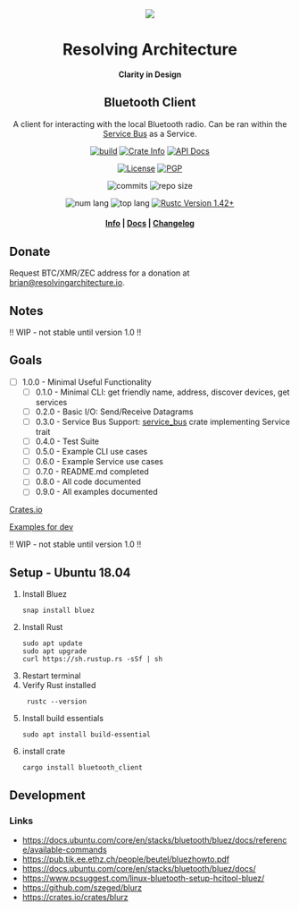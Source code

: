 <div align="center">
  <img src="https://resolvingarchitecture.io/images/ra.png"  />

  <h1>Resolving Architecture</h1>

  <p>
    <strong>Clarity in Design</strong>
  </p>
  
  <h2>Bluetooth Client</h2>
  
  <p>
   A client for interacting with the local Bluetooth radio. Can be ran within the <a target="_blank" href="https://github.com/resolvingarchitecture/service-bus">Service Bus</a> as a Service.
   </p>
  
  <p>
    <a href="https://travis-ci.com/resolvingarchitecture/bluetooth-client"><img alt="build" src="https://img.shields.io/travis/resolvingarchitecture/bluetooth-client"/></a>
    <a href="https://crates.io/crates/bluetooth-client"><img alt="Crate Info" src="https://img.shields.io/crates/v/bluetooth-client.svg"/></a>
    <a href="https://docs.rs/crate/bluetooth_client/"><img alt="API Docs" src="https://img.shields.io/badge/docs.bluetooth-client-green"/></a>
  </p>
  <p>
    <a href="https://github.com/resolvingarchitecture/bluetooth-client/blob/master/LICENSE"><img alt="License" src="https://img.shields.io/github/license/resolvingarchitecture/bluetooth-client"/></a>
    <a href="https://resolvingarchitecture.io/ks/publickey.brian@resolvingarchitecture.io.asc"><img alt="PGP" src="https://img.shields.io/keybase/pgp/objectorange"/></a>
  </p>
  <p>
    <img alt="commits" src="https://img.shields.io/crates/d/bluetooth-client"/>
    <img alt="repo size" src="https://img.shields.io/github/repo-size/resolvingarchitecture/bluetooth-client"/>
  </p>
  <p>
    <img alt="num lang" src="https://img.shields.io/github/languages/count/resolvingarchitecture/bluetooth-client"/>
    <img alt="top lang" src="https://img.shields.io/github/languages/top/resolvingarchitecture/bluetooth-client"/>
    <a href="https://blog.rust-lang.org/2020/03/12/Rust-1.42.html"><img alt="Rustc Version 1.42+" src="https://img.shields.io/badge/rustc-1.42+-green.svg"/></a>
  </p>

  <h4>
    <a href="https://resolvingarchitecture.io">Info</a>
    <span> | </span>
    <a href="https://docs.rs/crate/bluetooth_client/">Docs</a>
    <span> | </span>
    <a href="https://github.com/resolvingarchitecture/bluetooth-client/blob/master/CHANGELOG.md">Changelog</a>
  </h4>
</div>

## Donate
Request BTC/XMR/ZEC address for a donation at brian@resolvingarchitecture.io.

## Notes
!! WIP - not stable until version 1.0 !!

## Goals

*[ ] 1.0.0 - Minimal Useful Functionality
    *[ ] 0.1.0 - Minimal CLI: get friendly name, address, discover devices, get services
    *[ ] 0.2.0 - Basic I/O: Send/Receive Datagrams
    *[ ] 0.3.0 - Service Bus Support: [service_bus](https://crates.io/crates/service-bus) crate implementing Service trait
    *[ ] 0.4.0 - Test Suite
    *[ ] 0.5.0 - Example CLI use cases
    *[ ] 0.6.0 - Example Service use cases
    *[ ] 0.7.0 - README.md completed
    *[ ] 0.8.0 - All code documented
    *[ ] 0.9.0 - All examples documented

[Crates.io](https://crates.io/crates/bluetooth_client)

[Examples for dev](https://github.com/szeged/blurz/tree/master/examples)

!! WIP - not stable until version 1.0 !!

## Setup - Ubuntu 18.04
1. Install Bluez
    ```shell script
    snap install bluez
    ```
2. Install Rust
   ```shell script
   sudo apt update
   sudo apt upgrade
   curl https://sh.rustup.rs -sSf | sh
   ```
3. Restart terminal
4. Verify Rust installed
    ```shell script
     rustc --version
    ```
5. Install build essentials
    ```shell script
    sudo apt install build-essential
    ```
6. install crate
    ```shell script
    cargo install bluetooth_client
    ```

## Development

### Links
* https://docs.ubuntu.com/core/en/stacks/bluetooth/bluez/docs/reference/available-commands
* https://pub.tik.ee.ethz.ch/people/beutel/bluezhowto.pdf
* https://docs.ubuntu.com/core/en/stacks/bluetooth/bluez/docs/
* https://www.pcsuggest.com/linux-bluetooth-setup-hcitool-bluez/
* https://github.com/szeged/blurz
* https://crates.io/crates/blurz
